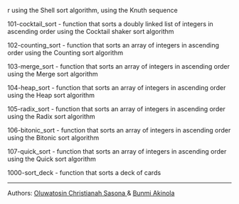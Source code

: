 r using the Shell sort algorithm, using the Knuth sequence </P>
<p> 101-cocktail_sort -  function that sorts a doubly linked list of integers in ascending order using the Cocktail shaker sort algorithm </p>
<p> 102-counting_sort -  function that sorts an array of integers in ascending order using the Counting sort algorithm </p>
<p> 103-merge_sort - function that sorts an array of integers in ascending order using the Merge sort algorithm </p>
<p> 104-heap_sort - function that sorts an array of integers in ascending order using the Heap sort algorithm </p>
<p> 105-radix_sort - function that sorts an array of integers in ascending order using the Radix sort algorithm </p>
<p> 106-bitonic_sort - function that sorts an array of integers in ascending order using the Bitonic sort algorithm </p>
<p> 107-quick_sort - function that sorts an array of integers in ascending order using the Quick sort algorithm </p>
<p> 1000-sort_deck - function that sorts a deck of cards </p>
<hr />
<p> Authors: <a href="github.com/christianahsasona">Oluwatosin Christianah Sasona </a> & <a href= "github.com/bunconice"> Bunmi Akinola </a> 
